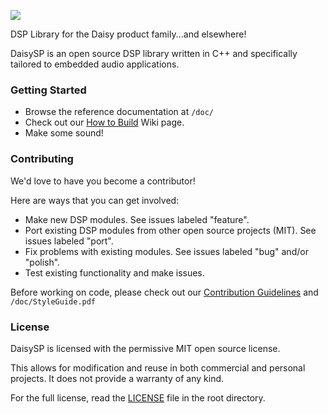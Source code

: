 ![](https://github.com/andrewikenberry/DaisySP/blob/master/resources/assets/banner.png)

DSP Library for the Daisy product family...and elsewhere!

DaisySP is an open source DSP library written in C++ and specifically tailored to embedded audio applications. 
 
### Getting Started
- Browse the reference documentation at `/doc/`
- Check out our [How to Build](https://github.com/electro-smith/DaisySP/wiki/1.-How-to-Build) Wiki page. 
- Make some sound!

### Contributing
We'd love to have you become a contributor!

Here are ways that you can get involved:
- Make new DSP modules. See issues labeled "feature".
- Port existing DSP modules from other open source projects (MIT). See issues labeled "port".
- Fix problems with existing modules. See issues labeled "bug" and/or "polish".
- Test existing functionality and make issues.

Before working on code, please check out our [Contribution Guidelines](https://github.com/andrewikenberry/DaisySP/wiki/2.-Contribution-Guidelines) and `/doc/StyleGuide.pdf`

### License
DaisySP is licensed with the permissive MIT open source license. 

This allows for modification and reuse in both commercial and personal projects. 
It does not provide a warranty of any kind. 

For the full license, read the [LICENSE](https://github.com/andrewikenberry/DaisySP/blob/master/LICENSE) file in the root directory. 
